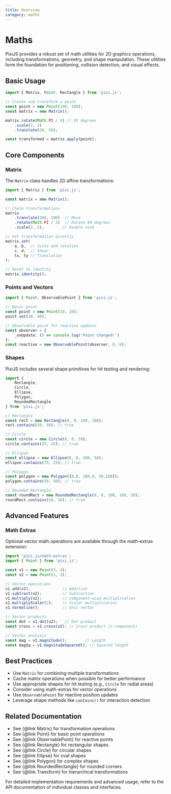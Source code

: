 ```yaml
---
title: Overview
category: maths
---
```


# Maths

PixiJS provides a robust set of math utilities for 2D graphics operations, including transformations, geometry, and shape manipulation. These utilities form the foundation for positioning, collision detection, and visual effects.

## Basic Usage

```ts
import { Matrix, Point, Rectangle } from 'pixi.js';

// Create and transform a point
const point = new Point(100, 100);
const matrix = new Matrix();

matrix.rotate(Math.PI / 4) // 45 degrees
    .scale(2, 2)
    .translate(50, 50);

const transformed = matrix.apply(point);
```

## Core Components

### Matrix

The `Matrix` class handles 2D affine transformations:

```ts
import { Matrix } from 'pixi.js';

const matrix = new Matrix();

// Chain transformations
matrix
    .translate(100, 100)  // Move
    .rotate(Math.PI / 2)  // Rotate 90 degrees
    .scale(2, 2);        // Double size

// Set transformation directly
matrix.set(
    a, b,  // Scale and rotation
    c, d,  // Shear
    tx, ty // Translation
);

// Reset to identity
matrix.identity();
```

### Points and Vectors

```ts
import { Point, ObservablePoint } from 'pixi.js';

// Basic point
const point = new Point(10, 20);
point.set(30, 40);

// Observable point for reactive updates
const observer = {
    _onUpdate: () => console.log('Point changed!')
};
const reactive = new ObservablePoint(observer, 0, 0);
```

### Shapes

PixiJS includes several shape primitives for hit testing and rendering:

```ts
import {
    Rectangle,
    Circle,
    Ellipse,
    Polygon,
    RoundedRectangle
} from 'pixi.js';

// Rectangle
const rect = new Rectangle(0, 0, 100, 100);
rect.contains(50, 50); // true

// Circle
const circle = new Circle(0, 0, 50);
circle.contains(25, 25); // true

// Ellipse
const ellipse = new Ellipse(0, 0, 100, 50);
ellipse.contains(75, 25); // true

// Polygon
const polygon = new Polygon([0,0, 100,0, 50,100]);
polygon.contains(50, 50); // true

// Rounded Rectangle
const roundRect = new RoundedRectangle(0, 0, 100, 100, 20);
roundRect.contains(10, 10); // true
```

## Advanced Features

### Math Extras

Optional vector math operations are available through the math-extras extension:

```ts
import 'pixi.js/math-extras';
import { Point } from 'pixi.js';

const v1 = new Point(3, 4);
const v2 = new Point(1, 2);

// Vector operations
v1.add(v2);              // Addition
v1.subtract(v2);         // Subtraction
v1.multiply(v2);         // Component-wise multiplication
v1.multiplyScalar(2);    // Scalar multiplication
v1.normalize();          // Unit vector

// Vector products
const dot = v1.dot(v2);   // Dot product
const cross = v1.cross(v2); // Cross product (z-component)

// Vector analysis
const mag = v1.magnitude();        // Length
const magSq = v1.magnitudeSquared(); // Squared length
```

## Best Practices

- Use `Matrix` for combining multiple transformations
- Cache matrix operations when possible for better performance
- Use appropriate shapes for hit testing (e.g., `Circle` for radial areas)
- Consider using math-extras for vector operations
- Use `ObservablePoint` for reactive position updates
- Leverage shape methods like `contains()` for interaction detection

## Related Documentation

- See {@link Matrix} for transformation operations
- See {@link Point} for basic point operations
- See {@link ObservablePoint} for reactive points
- See {@link Rectangle} for rectangular shapes
- See {@link Circle} for circular shapes
- See {@link Ellipse} for oval shapes
- See {@link Polygon} for complex shapes
- See {@link RoundedRectangle} for rounded corners
- See {@link Transform} for hierarchical transformations

For detailed implementation requirements and advanced usage, refer to the API documentation of individual classes and interfaces.

